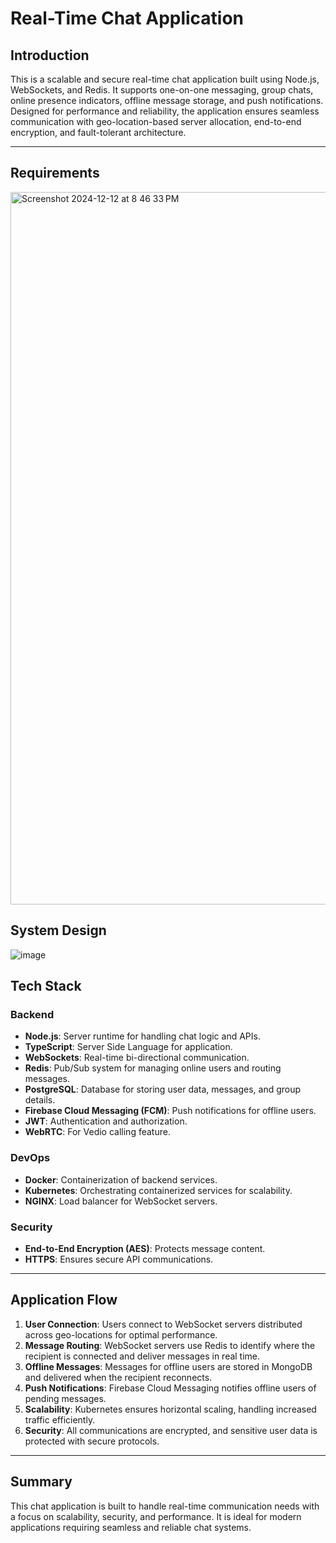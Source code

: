 # Real-Time Chat Application

## Introduction
This is a scalable and secure real-time chat application built using Node.js, WebSockets, and Redis. It supports one-on-one messaging, group chats, online presence indicators, offline message storage, and push notifications. Designed for performance and reliability, the application ensures seamless communication with geo-location-based server allocation, end-to-end encryption, and fault-tolerant architecture.

---

## Requirements
<img width="1140" alt="Screenshot 2024-12-12 at 8 46 33 PM" src="https://github.com/user-attachments/assets/d1e0701f-66e3-4567-abe8-23dcdaf8aa7e" />

## System Design 
![image](https://github.com/user-attachments/assets/5b8160b0-9a13-4144-8fca-663da40e89eb)

## Tech Stack

### **Backend**
- **Node.js**: Server runtime for handling chat logic and APIs.
- **TypeScript**: Server Side Language for application.
- **WebSockets**: Real-time bi-directional communication.
- **Redis**: Pub/Sub system for managing online users and routing messages.
- **PostgreSQL**: Database for storing user data, messages, and group details.
- **Firebase Cloud Messaging (FCM)**: Push notifications for offline users.
- **JWT**: Authentication and authorization.
- **WebRTC**: For Vedio calling feature.

### **DevOps**
- **Docker**: Containerization of backend services.
- **Kubernetes**: Orchestrating containerized services for scalability.
- **NGINX**: Load balancer for WebSocket servers.

### **Security**
- **End-to-End Encryption (AES)**: Protects message content.
- **HTTPS**: Ensures secure API communications.

---

## Application Flow
1. **User Connection**: Users connect to WebSocket servers distributed across geo-locations for optimal performance.
2. **Message Routing**: WebSocket servers use Redis to identify where the recipient is connected and deliver messages in real time.
3. **Offline Messages**: Messages for offline users are stored in MongoDB and delivered when the recipient reconnects.
4. **Push Notifications**: Firebase Cloud Messaging notifies offline users of pending messages.
5. **Scalability**: Kubernetes ensures horizontal scaling, handling increased traffic efficiently.
6. **Security**: All communications are encrypted, and sensitive user data is protected with secure protocols.

---

## Summary
This chat application is built to handle real-time communication needs with a focus on scalability, security, and performance. It is ideal for modern applications requiring seamless and reliable chat systems.
